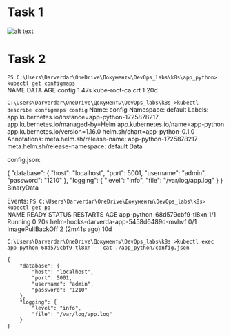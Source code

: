 # Task 1
![alt text](image-16.png)

# Task 2
```PS C:\Users\Darverdar\OneDrive\Документы\DevOps_labs\k8s\app_python> kubectl get configmaps ```                     
NAME               DATA   AGE
config             1      47s
kube-root-ca.crt   1      20d

```C:\Users\Darverdar\OneDrive\Документы\DevOps_labs\k8s >kubectl describe configmaps config```
Name:         config
Namespace:    default
Labels:       app.kubernetes.io/instance=app-python-1725878217
              app.kubernetes.io/managed-by=Helm
              app.kubernetes.io/name=app-python
              app.kubernetes.io/version=1.16.0
              helm.sh/chart=app-python-0.1.0
Annotations:  meta.helm.sh/release-name: app-python-1725878217
              meta.helm.sh/release-namespace: default
Data

config.json:

{
    "database": {
        "host": "localhost",
        "port": 5001,
        "username": "admin",
        "password": "1210"
    },
    "logging": {
        "level": "info",
        "file": "/var/log/app.log"
    }
}
BinaryData

Events:  <none>
```PS C:\Users\Darverdar\OneDrive\Документы\DevOps_labs\k8s> kubectl get po  ```      
NAME                                       READY   STATUS             RESTARTS            AGE
app-python-68d579cbf9-tl8xn                1/1     Running            0                   20s
helm-hooks-darverda-app-5458d6489d-mvhvf   0/1     ImagePullBackOff   2 (2m41s ago)       10d

```C:\Users\Darverdar\OneDrive\Документы\DevOps_labs\k8s >kubectl exec app-python-68d579cbf9-tl8xn -- cat ./app_python/config.json```

```
{
    "database": {
        "host": "localhost",
        "port": 5001,
        "username": "admin",
        "password": "1210"
    },
    "logging": {
        "level": "info",
        "file": "/var/log/app.log"
    }
}
```